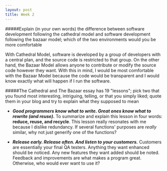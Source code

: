 ```yaml
---
layout: post
title: Week 2
---
```



#####Explain (in your own words) the difference between software development following the cathedral model and software development following the bazaar model; which of the two environments would you be more comfortable  
  
  With Cathedral Model, software is developed by a group of developers with a central plan, and the source code is restricted to that group. On the other hand, the Bazaar Model allows anyone to contribute or modify the source code however they want. With this in mind, I would be most comfortable with the Bazaar Model because the code would be transparent and I would know exactly what will happen if I run the software. 
  

#####The Cathedral and The Bazaar essay has 19 "lessons"; pick two that you found most interesting, intriguing, telling, or that you simply liked; quote them in your blog and try to explain what they supposed to mean  
    
   - ***Good programmers know what to write. Great ones know what to rewrite (and reuse).*** 
    To summarize and explain this lesson in four words: **reduce, reuse, and recycle**. This lesson really resonates with me because I dislike redundancy. If several functions' purposes are _really_ similar, why not just generify one of the functions?
    
   - ***Release early. Release often. And listen to your customers.***
   Customers are essentially your final QA testers. Anything they want enhanced should be noticed. Any new features they want added should be noted. Feedback and improvements are what makes a program great. Otherwise, who would ever want to use it? 
